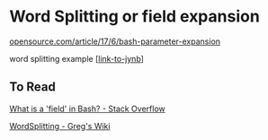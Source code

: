 # Word Splitting or field expansion

[opensource.com/article/17/6/bash-parameter-expansion](https://opensource.com/article/17/6/bash-parameter-expansion)



word splitting example
[[link-to-jynb](./word-splitting--nb/word-splitting-eg.ipynb)]



## To Read

 [What is a 'field' in Bash? - Stack Overflow](https://stackoverflow.com/questions/20997004/what-is-a-field-in-bash) 

 [WordSplitting - Greg's Wiki](https://mywiki.wooledge.org/WordSplitting) 
